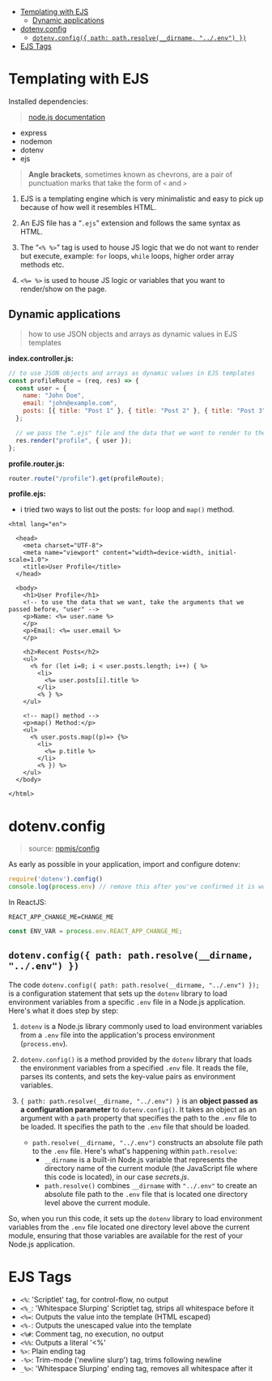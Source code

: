 - [Templating with EJS](#templating-with-ejs)
  - [Dynamic applications](#dynamic-applications)
- [dotenv.config](#dotenvconfig)
  - [`dotenv.config({ path: path.resolve(__dirname, "../.env") })`](#dotenvconfig-path-pathresolve__dirname-env-)
- [EJS Tags](#ejs-tags)

# Templating with EJS

Installed dependencies:

> [node.js documentation](https://nodejs.org/api/path.html)

- express
- nodemon
- dotenv
- ejs

> **Angle brackets**, sometimes known as chevrons, are a pair of punctuation marks that take the form of `<` and `>`

1. EJS is a templating engine which is very minimalistic and easy to pick up because of how well it resembles HTML.

2. An EJS file has a “`.ejs`” extension and follows the same syntax as HTML.

3. The “`<% %>`” tag is used to house JS logic that we do not want to render but execute, example: `for` loops, `while` loops, higher order array methods etc.

4. `<%= %>` is used to house JS logic or variables that you want to render/show on the page.

## Dynamic applications

> how to use JSON objects and arrays as dynamic values in EJS templates

**index.controller.js:**

```javascript
// to use JSON objects and arrays as dynamic values in EJS templates
const profileRoute = (req, res) => {
  const user = {
    name: "John Doe",
    email: "john@example.com",
    posts: [{ title: "Post 1" }, { title: "Post 2" }, { title: "Post 3" }],
  };

  // we pass the ".ejs" file and the data that we want to render to the browser.
  res.render("profile", { user });
};
```

**profile.router.js:**

```javascript
router.route("/profile").get(profileRoute);
```

**profile.ejs:**

- i tried two ways to list out the posts: `for` loop and `map()` method.

```ejs
<html lang="en">

  <head>
    <meta charset="UTF-8">
    <meta name="viewport" content="width=device-width, initial-scale=1.0">
    <title>User Profile</title>
  </head>

  <body>
    <h1>User Profile</h1>
    <!-- to use the data that we want, take the arguments that we passed before, "user" -->
    <p>Name: <%= user.name %>
    </p>
    <p>Email: <%= user.email %>
    </p>

    <h2>Recent Posts</h2>
    <ul>
      <% for (let i=0; i < user.posts.length; i++) { %>
        <li>
          <%= user.posts[i].title %>
        </li>
        <% } %>
    </ul>

    <!-- map() method -->
    <p>map() Method:</p>
    <ul>
      <% user.posts.map((p)=> {%>
        <li>
          <%= p.title %>
        </li>
        <% }) %>
    </ul>
  </body>

</html>
```

# dotenv.config

> source: [npmjs/config](https://www.npmjs.com/package/dotenv)

As early as possible in your application, import and configure dotenv:

```javascript
require('dotenv').config()
console.log(process.env) // remove this after you've confirmed it is working
```

In ReactJS:

```env
REACT_APP_CHANGE_ME=CHANGE_ME
```

```javascript
const ENV_VAR = process.env.REACT_APP_CHANGE_ME;
```

## `dotenv.config({ path: path.resolve(__dirname, "../.env") })`

The code `dotenv.config({ path: path.resolve(__dirname, "../.env") });` is a configuration statement that sets up the `dotenv` library to load environment variables from a specific `.env` file in a Node.js application. Here's what it does step by step:

1. `dotenv` is a Node.js library commonly used to load environment variables from a `.env` file into the application's process environment (`process.env`).

2. `dotenv.config()` is a method provided by the `dotenv` library that loads the environment variables from a specified `.env` file. It reads the file, parses its contents, and sets the key-value pairs as environment variables.

3. `{ path: path.resolve(__dirname, "../.env") }` is an **object passed as a configuration parameter** to `dotenv.config()`. It takes an object as an argument with a `path` property that specifies the path to the `.env` file to be loaded. It specifies the path to the `.env` file that should be loaded.

   - `path.resolve(__dirname, "../.env")` constructs an absolute file path to the `.env` file. Here's what's happening within `path.resolve`:
     - `__dirname` is a built-in Node.js variable that represents the directory name of the current module (the JavaScript file where this code is located), in our case *secrets.js*.
     - `path.resolve()` combines `__dirname` with `"../.env"` to create an absolute file path to the `.env` file that is located one directory level above the current module.

So, when you run this code, it sets up the `dotenv` library to load environment variables from the `.env` file located one directory level above the current module, ensuring that those variables are available for the rest of your Node.js application.

# EJS Tags

- `<%`: 'Scriptlet' tag, for control-flow, no output
- `<%_`: 'Whitespace Slurping' Scriptlet tag, strips all whitespace before it
- `<%=`: Outputs the value into the template (HTML escaped)
- `<%-`: Outputs the unescaped value into the template
- `<%#`: Comment tag, no execution, no output
- `<%%`: Outputs a literal '<%'
- `%>`: Plain ending tag
- `-%>`: Trim-mode ('newline slurp') tag, trims following newline
- `_%>`: 'Whitespace Slurping' ending tag, removes all whitespace after it